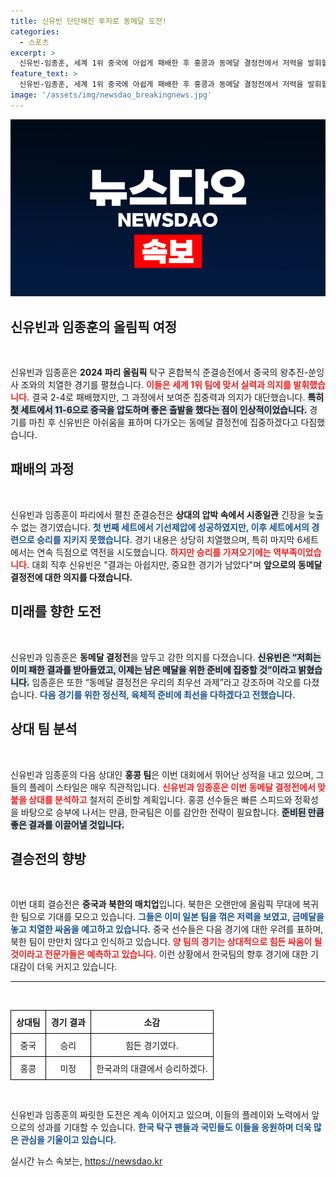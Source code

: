 ```yaml
---
title: 신유빈 단단해진 투지로 동메달 도전!
categories:
  - 스포츠
excerpt: >
  신유빈-임종훈, 세계 1위 중국에 아쉽게 패배한 후 홍콩과 동메달 결정전에서 저력을 발휘할 준비를 다짐! 동메달에 집중하겠다며 의지를 불태우는 두 선수의 도전, 주목하세요!
feature_text: >
  신유빈-임종훈, 세계 1위 중국에 아쉽게 패배한 후 홍콩과 동메달 결정전에서 저력을 발휘할 준비를 다짐! 동메달에 집중하겠다며 의지를 불태우는 두 선수의 도전, 주목하세요!
image: '/assets/img/newsdao_breakingnews.jpg'
---
```


<p><img src="/assets/img/newsdao_breakingnews.jpg" alt="ranknews 속보" /></p>

<h2 data-ke-size="size26">신유빈과 임종훈의 올림픽 여정</h2>

<p data-ke-size="size16">&nbsp;</p>

<p>신유빈과 임종훈은 <strong>2024 파리 올림픽</strong> 탁구 혼합복식 준결승전에서 중국의 왕추진-쑨잉사 조와의 치열한 경기를 펼쳤습니다. <b><span style="color: #ee2323;">이들은 세계 1위 팀에 맞서 실력과 의지를 발휘했습니다.</span></b> 결국 2-4로 패배했지만, 그 과정에서 보여준 집중력과 의지가 대단했습니다. <b><span style="background-color: #21538527;">특히 첫 세트에서 11-6으로 중국을 압도하며 좋은 출발을 했다는 점이 인상적이었습니다.</span></b> 경기를 마친 후 신유빈은 아쉬움을 표하며 다가오는 동메달 결정전에 집중하겠다고 다짐했습니다. </p>

<h2 data-ke-size="size26">패배의 과정</h2>

<p data-ke-size="size16">&nbsp;</p>

<p>신유빈과 임종훈이 파리에서 펼친 준결승전은 <strong>상대의 압박 속에서 시종일관</strong> 긴장을 늦출 수 없는 경기였습니다. <b><span style="color: #1a5490;">첫 번째 세트에서 기선제압에 성공하였지만, 이후 세트에서의 경련으로 승리를 지키지 못했습니다.</span></b> 경기 내용은 상당히 치열했으며, 특히 마지막 6세트에서는 연속 득점으로 역전을 시도했습니다. <b><span style="color: #ee2323;">하지만 승리를 가져오기에는 역부족이었습니다.</span></b> 대회 직후 신유빈은 "결과는 아쉽지만, 중요한 경기가 남았다"며 <strong>앞으로의 동메달 결정전에 대한 의지를 다졌습니다.</strong></p>

<h2 data-ke-size="size26">미래를 향한 도전</h2>

<p data-ke-size="size16">&nbsp;</p>

<p>신유빈과 임종훈은 <strong>동메달 결정전</strong>을 앞두고 강한 의지를 다졌습니다. <b><span style="background-color: #21538527;">신유빈은 “저희는 이미 패한 결과를 받아들였고, 이제는 남은 메달을 위한 준비에 집중할 것”이라고 밝혔습니다.</span></b> 임종훈은 또한 “동메달 결정전은 우리의 최우선 과제”라고 강조하며 각오를 다졌습니다. <b><span style="color: #1a5490;">다음 경기를 위한 정신적, 육체적 준비에 최선을 다하겠다고 전했습니다.</span></b></p>

<h2 data-ke-size="size26">상대 팀 분석</h2>

<p data-ke-size="size16">&nbsp;</p>

<p>신유빈과 임종훈의 다음 상대인 <strong>홍콩 팀</strong>은 이번 대회에서 뛰어난 성적을 내고 있으며, 그들의 플레이 스타일은 매우 직관적입니다. <b><span style="color: #ee2323;">신유빈과 임종훈은 이번 동메달 결정전에서 맞붙을 상대를 분석하고</span></b> 철저히 준비할 계획입니다. 홍콩 선수들은 빠른 스피드와 정확성을 바탕으로 승부에 나서는 만큼, 한국팀은 이를 감안한 전략이 필요합니다. <b><span style="background-color: #21538527;">준비된 만큼 좋은 결과를 이끌어낼 것입니다.</span></b></p>

<h2 data-ke-size="size26">결승전의 향방</h2>

<p data-ke-size="size16">&nbsp;</p>

<p>이번 대회 결승전은 <strong>중국과 북한의 매치업</strong>입니다. 북한은 오랜만에 올림픽 무대에 복귀한 팀으로 기대를 모으고 있습니다. <b><span style="color: #1a5490;">그들은 이미 일본 팀을 꺾은 저력을 보였고, 금메달을 놓고 치열한 싸움을 예고하고 있습니다.</span></b> 중국 선수들은 다음 경기에 대한 우려를 표하며, 북한 팀이 만만치 않다고 인식하고 있습니다. <b><span style="color: #ee2323;">양 팀의 경기는 상대적으로 힘든 싸움이 될 것이라고 전문가들은 예측하고 있습니다.</span></b> 이런 상황에서 한국팀의 향후 경기에 대한 기대감이 더욱 커지고 있습니다.</p>

<hr>

<p data-ke-size="size16">&nbsp;</p>

<table style="width: 100%; border-collapse: collapse;">
    <tr>
        <td style="border: 1px solid #000; padding: 8px; text-align: center; height: 17px;"><b>상대팀</b></td>
        <td style="border: 1px solid #000; padding: 8px; text-align: center; height: 17px;"><b>경기 결과</b></td>
        <td style="border: 1px solid #000; padding: 8px; text-align: center; height: 17px;"><b>소감</b></td>
    </tr>
    <tr>
        <td style="border: 1px solid #000; padding: 8px; text-align: center; height: 17px;">중국</td>
        <td style="border: 1px solid #000; padding: 8px; text-align: center; height: 17px;">승리</td>
        <td style="border: 1px solid #000; padding: 8px; text-align: center; height: 17px;">힘든 경기였다.</td>
    </tr>
    <tr>
        <td style="border: 1px solid #000; padding: 8px; text-align: center; height: 17px;">홍콩</td>
        <td style="border: 1px solid #000; padding: 8px; text-align: center; height: 17px;">미정</td>
        <td style="border: 1px solid #000; padding: 8px; text-align: center; height: 17px;">한국과의 대결에서 승리하겠다.</td>
    </tr>
</table>

<p data-ke-size="size16">&nbsp;</p>

<p>신유빈과 임종훈의 짜릿한 도전은 계속 이어지고 있으며, 이들의 플레이와 노력에서 앞으로의 성과를 기대할 수 있습니다. <b><span style="color: #1a5490;">한국 탁구 팬들과 국민들도 이들을 응원하며 더욱 많은 관심을 기울이고 있습니다.</span></b></p>
실시간 뉴스 속보는, <a href="https://newsdao.kr" rel="dofollow">https://newsdao.kr</a>


